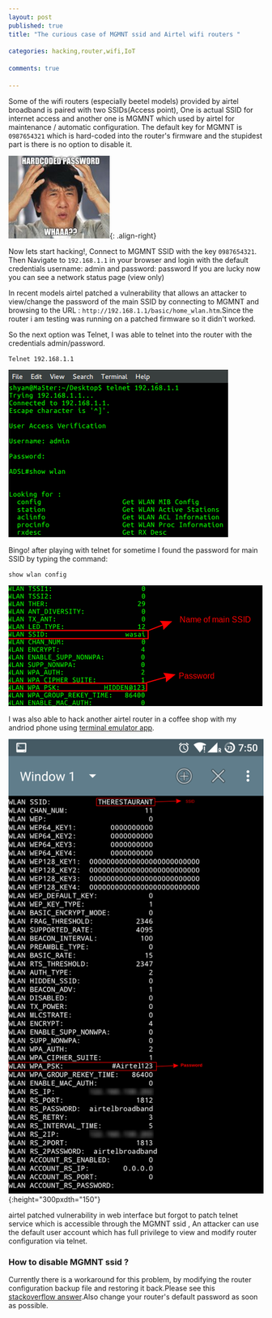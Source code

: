 ```yaml
---
layout: post
published: true
title: "The curious case of MGMNT ssid and Airtel wifi routers "

categories: hacking,router,wifi,IoT

comments: true

---
```


 Some of the wifi routers (especially beetel models) provided by airtel broadband is paired with two SSIDs(Access point), One is actual SSID for internet access and another one is MGMNT which used by airtel for maintenance / automatic configuration. 
 The default key for MGMNT is `0987654321` which is hard-coded into the router's firmware and the stupidest part is there is no option to disable it.

![router hacking](/assets/img/hardcoded-password-meme.jpg){: .align-right}

Now lets start hacking!, Connect to MGMNT SSID with the key `0987654321`.
Then Navigate to `192.168.1.1` in your browser and login with the default credentials username: admin and password: password
If you are lucky now you can see a network status page (view only) 


In recent models airtel patched a vulnerability that allows an attacker to view/change the password of the main SSID by connecting to MGMNT and browsing to the URL : `http://192.168.1.1/basic/home_wlan.htm`.Since the router i am testing was running on a patched firmware so it didn't worked.

So the next option was Telnet, I was able to telnet into the router with the credentials admin/password.

```
Telnet 192.168.1.1
```
![hacking router](/assets/img/wifi-router-hacking.png  "Airtel router telnet ")

Bingo! after playing with telnet for sometime I found the password for main SSID by typing the command:

```
show wlan config
```
![alt text](/assets/img/airtel-wifi-password.png  "hacking airtel wifi password ")

I was also able to hack another airtel router in a coffee shop with my andriod phone using [terminal emulator app](https://play.google.com/store/apps/details?id=jackpal.androidterm&hl=en).

![router hacking](/assets/img/airtel-wifi-android-hacking.png){:height="300pxdth="150"}

airtel patched vulnerability in web interface but forgot to patch telnet service which is accessible through the MGMNT ssid , An attacker can use the default user account which has full privilege to view and modify router configuration via telnet.


### How to disable MGMNT ssid ?
Currently there is a workaround for this problem, by modifying the router configuration backup file and restoring it back.Please see this [stackoverflow answer](http://superuser.com/questions/449289/how-to-prevent-wifi-router-from-broadcasting-multiple-ssids/925810#925810).Also change your router's default password as soon as possible.








